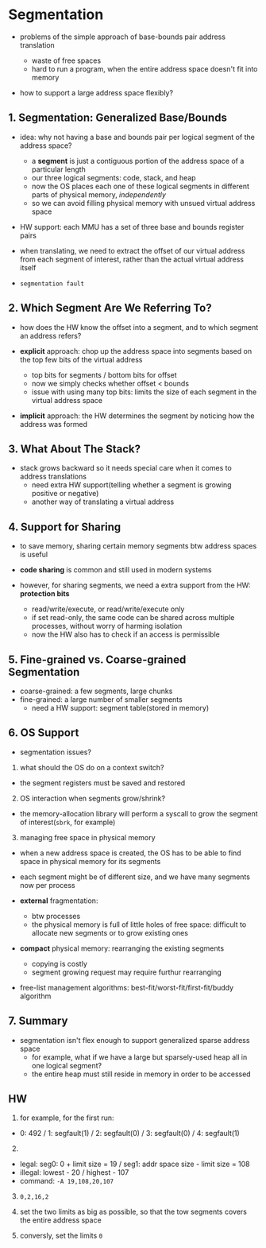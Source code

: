 # Segmentation
- problems of the simple approach of base-bounds pair address translation
  - waste of free spaces
  - hard to run a program, when the entire address space doesn't fit into memory

- how to support a large address space flexibly?

## 1. Segmentation: Generalized Base/Bounds
- idea: why not having a base and bounds pair per logical segment of the address space?
  - a **segment** is just a contiguous portion of the address space of a particular length
  - our three logical segments: code, stack, and heap
  - now the OS places each one of these logical segments in different parts of physical memory, *independently*
  - so we can avoid filling physical memory with unsued virtual address space

- HW support: each MMU has a set of three base and bounds register pairs

- when translating, we need to extract the offset of our virtual address from each segment of interest, rather than the actual virtual address itself

- `segmentation fault`

## 2. Which Segment Are We Referring To?
- how does the HW know the offset into a segment, and to which segment an address refers?

- **explicit** approach: chop up the address space into segments based on the top few bits of the virtual address
  - top bits for segments / bottom bits for offset
  - now we simply checks whether offset < bounds
  - issue with using many top bits: limits the size of each segment in the virtual address space

- **implicit** approach: the HW determines the segment by noticing how the address was formed

## 3. What About The Stack?
- stack grows backward so it needs special care when it comes to address translations
  - need extra HW support(telling whether a segment is growing positive or negative)
  - another way of translating a virtual address

## 4. Support for Sharing
- to save memory, sharing certain memory segments btw address spaces is useful
- **code sharing** is common and still used in modern systems

- however, for sharing segments, we need a extra support from the HW: **protection bits**
  - read/write/execute, or read/write/execute only
  - if set read-only, the same code can be shared across multiple processes, without worry of harming isolation
  - now the HW also has to check if an access is permissible

## 5. Fine-grained vs. Coarse-grained Segmentation
- coarse-grained: a few segments, large chunks
- fine-grained: a large number of smaller segments
  - need a HW support: segment table(stored in memory)

## 6. OS Support
- segmentation issues?
1. what should the OS do on a context switch? 
  - the segment registers must be saved and restored

2. OS interaction when segments grow/shrink?
  - the memory-allocation library will perform a syscall to grow the segment of interest(`sbrk`, for example)

3. managing free space in physical memory
  - when a new address space is created, the OS has to be able to find space in physical memory for its segments
  - each segment might be of different size, and we have many segments now per process
  - **external** fragmentation:
    - btw processes
    - the physical memory is full of little holes of free space: difficult to allocate new segments or to grow existing ones

  - **compact** physical memory: rearranging the existing segments
    - copying is costly
    - segment growing request may require furthur rearranging

  - free-list management algorithms: best-fit/worst-fit/first-fit/buddy algorithm

## 7. Summary
- segmentation isn't flex enough to support generalized sparse address space
  - for example, what if we have a large but sparsely-used heap all in one logical segment?
  - the entire heap must still reside in memory in order to be accessed

## HW

1. for example, for the first run:
- 0: 492 / 1: segfault(1) / 2: segfault(0) / 3: segfault(0) / 4: segfault(1)

2. 
- legal: seg0: 0 + limit size = 19 / seg1: addr space size - limit size = 108
- illegal: lowest - 20 / highest - 107
- command: `-A 19,108,20,107`

3. `0,2,16,2`

4. set the two limits as big as possible, so that the tow segments covers the entire address space

5. conversly, set the limits `0`


